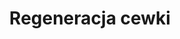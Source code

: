 ---
layout: category
type: czesci-zamienne
title: Regeneracja cewki
category: regeneracja cewki
permalink: 'czesci-zamienne/regeneracja-cewki/'
translation_url: '/en/spare-parts/coil-reconditioning/'
---